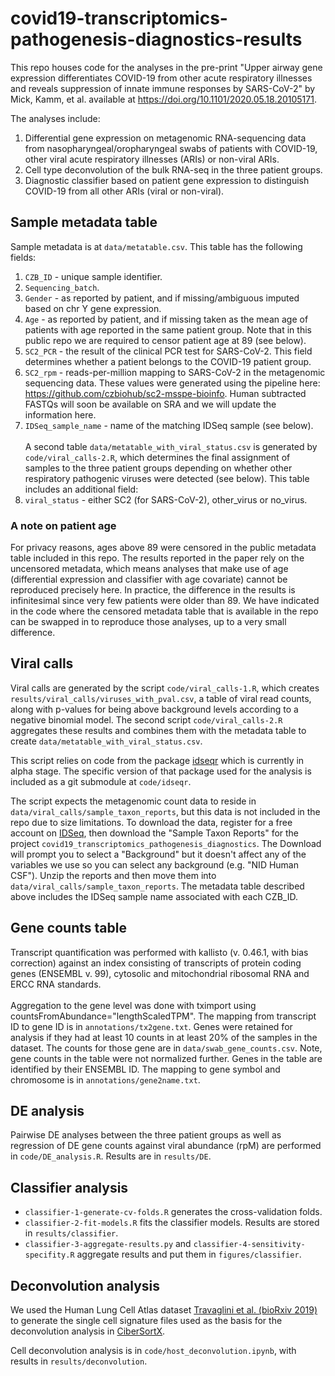 # covid19-transcriptomics-pathogenesis-diagnostics-results
This repo houses code for the analyses in the pre-print "Upper airway gene expression differentiates COVID-19 from other acute respiratory illnesses and reveals suppression of innate immune responses by SARS-CoV-2" by Mick, Kamm, et al. available at https://doi.org/10.1101/2020.05.18.20105171.

The analyses include:
1. Differential gene expression on metagenomic RNA-sequencing data from nasopharyngeal/oropharyngeal swabs of patients with COVID-19, other viral acute respiratory illnesses (ARIs) or non-viral ARIs.
2. Cell type deconvolution of the bulk RNA-seq in the three patient groups.
3. Diagnostic classifier based on patient gene expression to distinguish COVID-19 from all other ARIs (viral or non-viral).

## Sample metadata table

Sample metadata is at `data/metatable.csv`. This table has the following fields:
1. `CZB_ID` - unique sample identifier.
2. `Sequencing_batch`.
3. `Gender` - as reported by patient, and if missing/ambiguous imputed based on chr Y gene expression.
4. `Age` - as reported by patient, and if missing taken as the mean age of patients with age reported in the same patient group. Note that in this public repo we are required to censor patient age at 89 (see below). 
5. `SC2_PCR` - the result of the clinical PCR test for SARS-CoV-2. This field determines whether a patient belongs to the COVID-19 patient group.
6. `SC2_rpm` - reads-per-million mapping to SARS-CoV-2 in the metagenomic sequencing data. These values were generated using the pipeline here: https://github.com/czbiohub/sc2-msspe-bioinfo. Human subtracted FASTQs will soon be available on SRA and we will update the information here.
7. `IDSeq_sample_name` - name of the matching IDSeq sample (see below).<br><br>
 A second table `data/metatable_with_viral_status.csv` is generated by `code/viral_calls-2.R`, which determines the final assignment of  samples to the three patient groups depending on whether other respiratory pathogenic viruses were detected (see below). This table includes an additional field:
8. `viral_status` - either SC2 (for SARS-CoV-2), other_virus or no_virus.

### A note on patient age

For privacy reasons, ages above 89 were censored in the public
metadata table included in this repo. The results reported in the paper rely on the uncensored metadata, which means analyses that make use of age (differential expression and classifier with age covariate) cannot be reproduced precisely here. In practice, the difference in the results is infinitesimal since very few patients were older than 89. We have indicated in the code where the censored metadata table that is available in the repo can be swapped in to reproduce those analyses, up to a very small difference.  

## Viral calls

Viral calls are generated by the script `code/viral_calls-1.R`, which
creates `results/viral_calls/viruses_with_pval.csv`, a table
of viral read counts, along with p-values for being above background
levels according to a negative binomial model. The second script
`code/viral_calls-2.R` aggregates these results and combines them with
the metadata table to create `data/metatable_with_viral_status.csv`.

This script relies on code from the package
[idseqr](https://github.com/czbiohub/idseqr) which is currently in
alpha stage. The specific version of that package used for the
analysis is included as a git submodule at `code/idseqr`.

The script expects the metagenomic count data to reside in
`data/viral_calls/sample_taxon_reports`, but this data is not included in
the repo due to size limitations. To download the data, register for a
free account on [IDSeq](http://www.idseq.net), then download the "Sample Taxon
Reports" for the project
`covid19_transcriptomics_pathogenesis_diagnostics`. The Download will
prompt you to select a "Background" but it doesn't affect any of the
variables we use so you can select any background (e.g. "NID Human
CSF"). Unzip the reports and then move them into
`data/viral_calls/sample_taxon_reports`. The metadata table described above includes the IDSeq sample name associated with each CZB_ID.

## Gene counts table

Transcript quantification was performed with kallisto (v. 0.46.1, with bias correction) against an index consisting of transcripts of protein coding genes (ENSEMBL v. 99), cytosolic and mitochondrial ribosomal RNA and ERCC RNA standards.<br><br>
Aggregation to the gene level was done with tximport using countsFromAbundance="lengthScaledTPM". The mapping from transcript ID to gene ID is in `annotations/tx2gene.txt`. Genes were retained for analysis if they had at least 10 counts in at least 20% of the samples in the dataset. The counts for those gene are in `data/swab_gene_counts.csv`. Note, gene counts in the table were not normalized further. Genes in the table are identified by their ENSEMBL ID. The mapping to gene symbol and chromosome is in `annotations/gene2name.txt`.

## DE analysis

Pairwise DE analyses between the three patient groups as well as regression of DE gene counts against viral abundance (rpM) are performed in `code/DE_analysis.R`. Results are in `results/DE`.

## Classifier analysis

- `classifier-1-generate-cv-folds.R` generates the
  cross-validation folds.
- `classifier-2-fit-models.R` fits the classifier models.
  Results are stored in `results/classifier`.
- `classifier-3-aggregate-results.py` and
  `classifier-4-sensitivity-specifity.R` aggregate results and put
  them in `figures/classifier`.

## Deconvolution analysis
We used the Human Lung Cell Atlas dataset [Travaglini et al. (bioRxiv 2019)](https://www.biorxiv.org/content/10.1101/742320v1) to generate the single cell signature files used as the basis for the deconvolution analysis in [CiberSortX](https://www.nature.com/articles/s41587-019-0114-2).

Cell deconvolution analysis is in `code/host_deconvolution.ipynb`,
with results in `results/deconvolution`.
